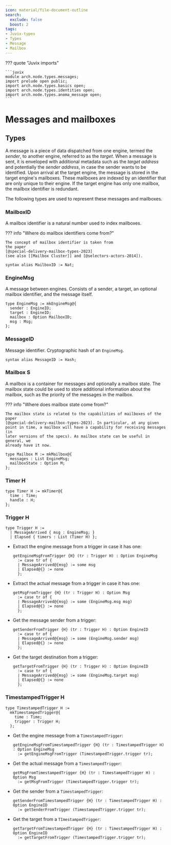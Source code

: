 ```yaml
---
icon: material/file-document-outline
search:
  exclude: false
  boost: 2
tags:
- Juvix-types
- Types
- Message
- Mailbox
---
```


??? quote "Juvix imports"

    ```juvix
    module arch.node.types.messages;
    import prelude open public;
    import arch.node.types.basics open;
    import arch.node.types.identities open;
    import arch.node.types.anoma_message open;
    ```

# Messages and mailboxes

## Types

A message is a piece of data dispatched from one engine, termed the _sender_, to
another engine, referred to as the _target_. When a message is sent, it is
enveloped with additional metadata such as the _target address_ and potentially
the _sender address_, in case the sender wants to be identified. Upon arrival at
the target engine, the message is stored in the target engine's mailboxes. These
mailboxes are indexed by an identifier that are only unique to their engine. If
the target engine has only one mailbox, the mailbox identifier is redundant.

The following types are used to represent these messages and mailboxes.

### MailboxID

A mailbox identifier is a natural number used to index mailboxes.

??? info "Where do mailbox identifiers come from?"

    The concept of mailbox identifier is taken from
    the paper
    [@special-delivery-mailbox-types-2023]
    (see also [[Mailbox Cluster]] and [@selectors-actors-2014]).

```juvix
syntax alias MailboxID := Nat;
```

### EngineMsg

A message between engines. Consists of a sender, a target, an optional mailbox
identifier, and the message itself.

```juvix
type EngineMsg := mkEngineMsg@{
  sender : EngineID;
  target : EngineID;
  mailbox : Option MailboxID;
  msg : Msg;
};
```

### MessageID

Message identifier. Cryptographic hash of an `EngineMsg`.

```juvix
syntax alias MessageID := Hash;
```

### Mailbox S

A mailbox is a container for messages and optionally a mailbox state. The
mailbox state could be used to store additional information about the mailbox,
such as the priority of the messages in the mailbox.

??? info "Where does mailbox state come from?"

    The mailbox state is related to the capabilities of mailboxes of the paper
    [@special-delivery-mailbox-types-2023]. In particular, at any given
    point in time, a mailbox will have a capability for receiving messages (in
    later versions of the specs). As mailbox state can be useful in general, we
    already have it now.

```juvix
type Mailbox M := mkMailbox@{
  messages : List EngineMsg;
  mailboxState : Option M;
};
```

### Timer H

```juvix
type Timer H := mkTimer@{
  time : Time;
  handle : H;
};
```

### Trigger H

```juvix
type Trigger H :=
  | MessageArrived { msg : EngineMsg; }
  | Elapsed { timers : List (Timer H) };
```

- Extract the engine message from a trigger in case it has one:

    ```juvix
    getEngineMsgFromTrigger {H} (tr : Trigger H) : Option EngineMsg
      := case tr of {
      | MessageArrived@{msg} := some msg
      | Elapsed@{} := none
      };
    ```

- Extract the actual message from a trigger in case it has one:

    ```juvix
    getMsgFromTrigger {H} (tr : Trigger H) : Option Msg
      := case tr of {
      | MessageArrived@{msg} := some (EngineMsg.msg msg)
      | Elapsed@{} := none
      };
    ```

- Get the message sender from a trigger:

    ```juvix
    getSenderFromTrigger {H} (tr : Trigger H) : Option EngineID
      := case tr of {
      | MessageArrived@{msg} := some (EngineMsg.sender msg)
      | Elapsed@{} := none
      };
    ```

- Get the target destination from a trigger:

    ```juvix
    getTargetFromTrigger {H} (tr : Trigger H) : Option EngineID
      := case tr of {
      | MessageArrived@{msg} := some (EngineMsg.target msg)
      | Elapsed@{} := none
      };
    ```

### TimestampedTrigger H

```juvix
type TimestampedTrigger H :=
  mkTimestampedTrigger@{
    time : Time;
    trigger : Trigger H;
  };
```

- Get the engine message from a `TimestampedTrigger`:

    ```juvix
    getEngineMsgFromTimestampedTrigger {H} (tr : TimestampedTrigger H) : Option EngineMsg
      := getEngineMsgFromTrigger (TimestampedTrigger.trigger tr);
    ```

- Get the actual message from a `TimestampedTrigger`:

    ```juvix
    getMsgFromTimestampedTrigger {H} (tr : TimestampedTrigger H) : Option Msg
      := getMsgFromTrigger (TimestampedTrigger.trigger tr);
    ```

- Get the sender from a `TimestampedTrigger`:

    ```juvix
    getSenderFromTimestampedTrigger {H} (tr : TimestampedTrigger H) : Option EngineID
      := getSenderFromTrigger (TimestampedTrigger.trigger tr);
    ```

- Get the target from a `TImestampedTrigger`:

    ```juvix
    getTargetFromTimestampedTrigger {H} (tr : TimestampedTrigger H) : Option EngineID
      := getTargetFromTrigger (TimestampedTrigger.trigger tr);
    ```

